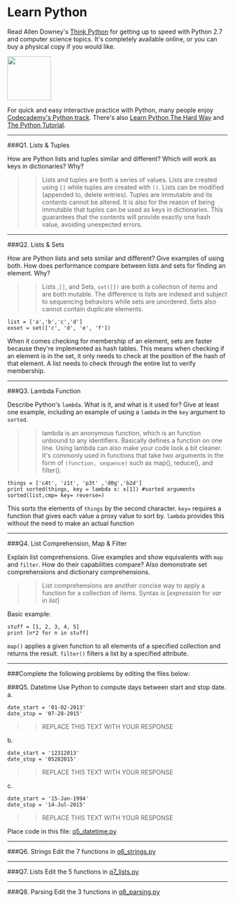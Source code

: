 # Learn Python

Read Allen Downey's [Think Python](http://www.greenteapress.com/thinkpython/) for getting up to speed with Python 2.7 and computer science topics. It's completely available online, or you can buy a physical copy if you would like.

<a href="http://www.greenteapress.com/thinkpython/"><img src="img/think_python.png" style="width: 100px;" target="_blank"></a>

For quick and easy interactive practice with Python, many people enjoy [Codecademy's Python track](http://www.codecademy.com/en/tracks/python). There's also [Learn Python The Hard Way](http://learnpythonthehardway.org/book/) and [The Python Tutorial](https://docs.python.org/2/tutorial/).

---

###Q1. Lists &amp; Tuples

How are Python lists and tuples similar and different? Which will work as keys in dictionaries? Why?

>> Lists and tuples are both a series of values. Lists are created using ```[]``` while tuples are created with ```()```. Lists can be modified (appended to, delete entries). Tuples are immutable and its contents cannot be altered. It is also for the reason of being immutable that tuples can be used as keys in dictionaries. This guarantees that the contents will provide exactly one hash value, avoiding unexpected errors.

---

###Q2. Lists &amp; Sets

How are Python lists and sets similar and different? Give examples of using both. How does performance compare between lists and sets for finding an element. Why?

>> Lists ,`[]`, and Sets, `set([])`  are both a collection of items and are both mutable. The difference is lists are indexed and subject to sequencing behaviors while sets are unordered. Sets also cannot contain duplicate elements.
``` 
list = ['a','b','c','d']
exset = set(['c', 'd', 'e', 'f'])
```
When it comes checking for membership of an element, sets are faster because they're implemented as hash tables. This means when checking if an element is in the set, it only needs to check at the position of the hash of that element. A list needs to check through the entire list to verify membership.

---

###Q3. Lambda Function

Describe Python's `lambda`. What is it, and what is it used for? Give at least one example, including an example of using a `lambda` in the `key` argument to `sorted`.

>> lambda is an anonymous function, which is an function unbound to any identifiers. Basically defines a function on one line. Using lambda can also make your code look a bit cleaner. It's commonly used in functions that take two arguments in the form of `(function, sequence)` such as map(), reduce(), and filter(). 
```
things = ['c4t', 'z1t', 'p3t' ,'d0g','b2d']
print sorted(things, key = lambda x: x[1]) #sorted arguments sorted(list,cmp= key= reverse=)
```
This sorts the elements of `things` by the second character. `key=` requires a function that gives each value a proxy value to sort by. `lambda` provides this without the need to make an actual function

---

###Q4. List Comprehension, Map &amp; Filter

Explain list comprehensions. Give examples and show equivalents with `map` and `filter`. How do their capabilities compare? Also demonstrate set comprehensions and dictionary comprehensions.

>> List comprehensions are another concise way to apply a function for a collection of items.
Syntax is [*expression* for *var* in *list*]

Basic example:
```
stuff = [1, 2, 3, 4, 5]
print [n*2 for n in stuff]
```
`map()` applies a given function to all elements of a specified collection and returns the result.
`filter()` filters a list by a specified attribute. 

---

###Complete the following problems by editing the files below:

###Q5. Datetime
Use Python to compute days between start and stop date.   
a.  

```
date_start = '01-02-2013'    
date_stop = '07-28-2015'
```

>> REPLACE THIS TEXT WITH YOUR RESPONSE

b.  
```
date_start = '12312013'  
date_stop = '05282015'  
```

>> REPLACE THIS TEXT WITH YOUR RESPONSE

c.  
```
date_start = '15-Jan-1994'      
date_stop = '14-Jul-2015'  
```

>> REPLACE THIS TEXT WITH YOUR RESPONSE  

Place code in this file: [q5_datetime.py](python/q5_datetime.py)

---

###Q6. Strings
Edit the 7 functions in [q6_strings.py](python/q6_strings.py)

---

###Q7. Lists
Edit the 5 functions in [q7_lists.py](python/q7_lists.py)

---

###Q8. Parsing
Edit the 3 functions in [q8_parsing.py](python/q8_parsing.py)





